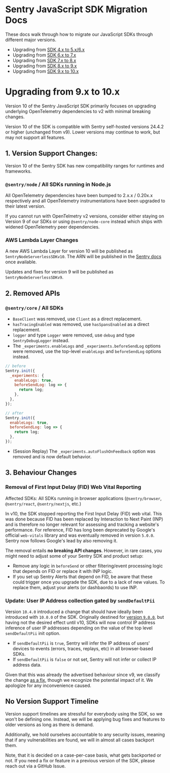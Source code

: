 # Sentry JavaScript SDK Migration Docs

These docs walk through how to migrate our JavaScript SDKs through different major versions.

- Upgrading from [SDK 4.x to 5.x/6.x](./docs/migration/v4-to-v5_v6.md)
- Upgrading from [SDK 6.x to 7.x](./docs/migration/v6-to-v7.md)
- Upgrading from [SDK 7.x to 8.x](./docs/migration/v7-to-v8.md)
- Upgrading from [SDK 8.x to 9.x](./docs/migration/v8-to-v9.md)
- Upgrading from [SDK 9.x to 10.x](#upgrading-from-9x-to-10x)

# Upgrading from 9.x to 10.x

Version 10 of the Sentry JavaScript SDK primarily focuses on upgrading underlying OpenTelemetry dependencies to v2 with minimal breaking changes.

Version 10 of the SDK is compatible with Sentry self-hosted versions 24.4.2 or higher (unchanged from v9).
Lower versions may continue to work, but may not support all features.

## 1. Version Support Changes:

Version 10 of the Sentry SDK has new compatibility ranges for runtimes and frameworks.

### `@sentry/node` / All SDKs running in Node.js

All OpenTelemetry dependencies have been bumped to 2.x.x / 0.20x.x respectively and all OpenTelemetry instrumentations have been upgraded to their latest version.

If you cannot run with OpenTelmetry v2 versions, consider either staying on Version 9 of our SDKs or using `@sentry/node-core` instead which ships with widened OpenTelemetry peer dependencies.

### AWS Lambda Layer Changes

A new AWS Lambda Layer for version 10 will be published as `SentryNodeServerlessSDKv10`.
The ARN will be published in the [Sentry docs](https://docs.sentry.io/platforms/javascript/guides/aws-lambda/install/cjs-layer/) once available.

Updates and fixes for version 9 will be published as `SentryNodeServerlessSDKv9`.

## 2. Removed APIs

### `@sentry/core` / All SDKs

- `BaseClient` was removed, use `Client` as a direct replacement.
- `hasTracingEnabled` was removed, use `hasSpansEnabled` as a direct replacement.
- `logger` and type `Logger` were removed, use `debug` and type `SentryDebugLogger` instead.
- The `_experiments.enableLogs` and `_experiments.beforeSendLog` options were removed, use the top-level `enableLogs` and `beforeSendLog` options instead.

```js
// before
Sentry.init({
  _experiments: {
    enableLogs: true,
    beforeSendLog: log => {
      return log;
    },
  },
});

// after
Sentry.init({
  enableLogs: true,
  beforeSendLog: log => {
    return log;
  },
});
```

- (Session Replay) The `_experiments.autoFlushOnFeedback` option was removed and is now default behavior.

## 3. Behaviour Changes

### Removal of First Input Delay (FID) Web Vital Reporting

Affected SDKs: All SDKs running in browser applications (`@sentry/browser`, `@sentry/react`, `@sentry/nextjs`, etc.)

In v10, the SDK stopped reporting the First Input Delay (FID) web vital.
This was done because FID has been replaced by Interaction to Next Paint (INP) and is therefore no longer relevant for assessing and tracking a website's performance.
For reference, FID has long been deprecated by Google's official `web-vitals` library and was eventually removed in version `5.0.0`.
Sentry now follows Google's lead by also removing it.

The removal entails **no breaking API changes**. However, in rare cases, you might need to adjust some of your Sentry SDK and product setup:

- Remove any logic in `beforeSend` or other filtering/event processing logic that depends on FID or replace it with INP logic.
- If you set up Sentry Alerts that depend on FID, be aware that these could trigger once you upgrade the SDK, due to a lack of new values.
  To replace them, adjust your alerts (or dashbaords) to use INP.

### Update: User IP Address collection gated by `sendDefaultPii`

Version `10.4.0` introduced a change that should have ideally been introduced with `10.0.0` of the SDK.
Originally destined for [version `9.0.0`](https://docs.sentry.io/platforms/javascript/migration/v8-to-v9/#behavior-changes), but having not the desired effect until v10,
SDKs will now control IP address inference of user IP addresses depending on the value of the top level `sendDefaultPii` init option.

- If `sendDefaultPii` is `true`, Sentry will infer the IP address of users' devices to events (errors, traces, replays, etc) in all browser-based SDKs.
- If `sendDefaultPii` is `false` or not set, Sentry will not infer or collect IP address data.

Given that this was already the advertised behaviour since v9, we classify the change [as a fix](https://github.com/getsentry/sentry-javascript/pull/17364),
though we recognize the potential impact of it. We apologize for any inconvenience caused.

## No Version Support Timeline

Version support timelines are stressful for everybody using the SDK, so we won't be defining one.
Instead, we will be applying bug fixes and features to older versions as long as there is demand.

Additionally, we hold ourselves accountable to any security issues, meaning that if any vulnerabilities are found, we will in almost all cases backport them.

Note, that it is decided on a case-per-case basis, what gets backported or not.
If you need a fix or feature in a previous version of the SDK, please reach out via a GitHub Issue.
